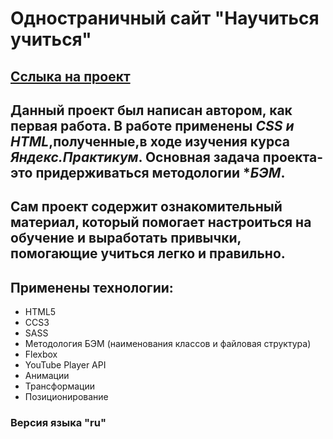 # Одностраничный сайт "Научиться учиться"

## [Cслыка на проект](https://vladislavsmirnovs.github.io/how-to-learn/)

## Данный проект был написан автором, как первая работа. В работе применены _CSS и HTML_,полученные,в ходе изучения курса _Яндекс.Практикум_. Основная задача проекта- это придерживаться методологии \*_БЭМ_.

## Сам проект содержит ознакомительный материал, который помогает настроиться на обучение и выработать привычки, помогающие учиться легко и правильно.

## Применены технологии:

- HTML5
- CCS3
- SASS
- Методология БЭМ (наименования классов и файловая структура)
- Flexbox
- YouTube Player API
- Анимации
- Трансформации
- Позиционирование

### Версия языка "ru"
